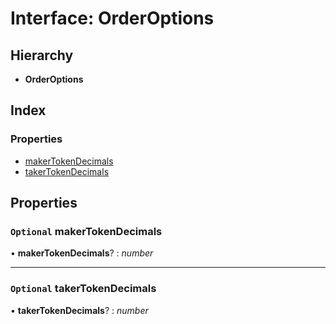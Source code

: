 # Interface: OrderOptions

## Hierarchy

- **OrderOptions**

## Index

### Properties

- [makerTokenDecimals](_typings_.orderoptions.md#optional-makertokendecimals)
- [takerTokenDecimals](_typings_.orderoptions.md#optional-takertokendecimals)

## Properties

### `Optional` makerTokenDecimals

• **makerTokenDecimals**? : _number_

---

### `Optional` takerTokenDecimals

• **takerTokenDecimals**? : _number_
